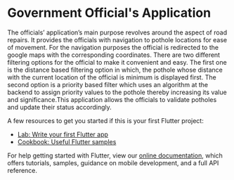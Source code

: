 # Government Official's Application

The officials’ application’s main purpose revolves around the aspect of road repairs. It provides the officials with navigation to pothole locations for ease of movement. For the navigation purposes the official is redirected to the google maps with the corresponding coordinates. There are two different filtering options for the official to make it convenient and easy. The first one is the distance based filtering option in which, the pothole whose distance with the current location of the official is minimum is displayed first. The second option is a priority based filter which uses an algorithm at the backend to assign priority values to the pothole thereby increasing its value and significance.This application allows the officials to validate potholes and update their status accordingly.

A few resources to get you started if this is your first Flutter project:

- [Lab: Write your first Flutter app](https://flutter.dev/docs/get-started/codelab)
- [Cookbook: Useful Flutter samples](https://flutter.dev/docs/cookbook)

For help getting started with Flutter, view our
[online documentation](https://flutter.dev/docs), which offers tutorials,
samples, guidance on mobile development, and a full API reference.